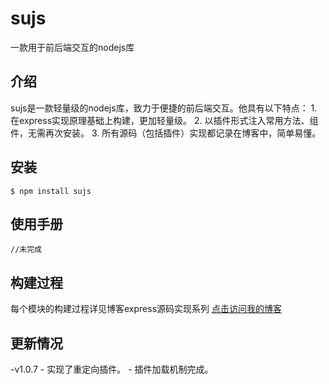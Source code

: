 # sujs
一款用于前后端交互的nodejs库
## 介绍
sujs是一款轻量级的nodejs库，致力于便捷的前后端交互。他具有以下特点：
	1. 在express实现原理基础上构建，更加轻量级。
	2. 以插件形式注入常用方法、组件，无需再次安装。
	3. 所有源码（包括插件）实现都记录在博客中，简单易懂。
 
## 安装
```
$ npm install sujs
```
## 使用手册
```
//未完成
```
## 构建过程
 每个模块的构建过程详见博客express源码实现系列
<a href="https://betasu.github.io/archives/">点击访问我的博客</a>

## 更新情况
 -v1.0.7
	- 实现了重定向插件。
	- 插件加载机制完成。




